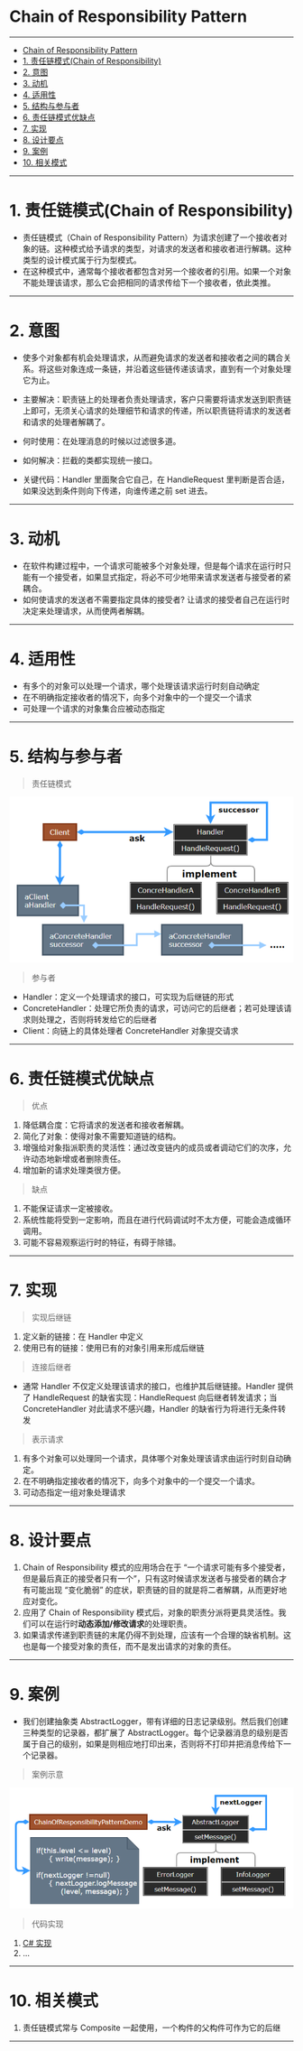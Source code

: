 # Chain of Responsibility Pattern

---

- [Chain of Responsibility Pattern](#chain-of-responsibility-pattern)
- [1. 责任链模式(Chain of Responsibility)](#1-责任链模式chain-of-responsibility)
- [2. 意图](#2-意图)
- [3. 动机](#3-动机)
- [4. 适用性](#4-适用性)
- [5. 结构与参与者](#5-结构与参与者)
- [6. 责任链模式优缺点](#6-责任链模式优缺点)
- [7. 实现](#7-实现)
- [8. 设计要点](#8-设计要点)
- [9. 案例](#9-案例)
- [10. 相关模式](#10-相关模式)

---
# 1. 责任链模式(Chain of Responsibility)

- 责任链模式（Chain of Responsibility Pattern）为请求创建了一个接收者对象的链。这种模式给予请求的类型，对请求的发送者和接收者进行解耦。这种类型的设计模式属于行为型模式。
- 在这种模式中，通常每个接收者都包含对另一个接收者的引用。如果一个对象不能处理该请求，那么它会把相同的请求传给下一个接收者，依此类推。

---
# 2. 意图

- 使多个对象都有机会处理请求，从而避免请求的发送者和接收者之间的耦合关系。将这些对象连成一条链，并沿着这些链传递该请求，直到有一个对象处理它为止。

- 主要解决：职责链上的处理者负责处理请求，客户只需要将请求发送到职责链上即可，无须关心请求的处理细节和请求的传递，所以职责链将请求的发送者和请求的处理者解耦了。

- 何时使用：在处理消息的时候以过滤很多道。
- 如何解决：拦截的类都实现统一接口。
- 关键代码：Handler 里面聚合它自己，在 HandleRequest 里判断是否合适，如果没达到条件则向下传递，向谁传递之前 set 进去。

---
# 3. 动机

- 在软件构建过程中，一个请求可能被多个对象处理，但是每个请求在运行时只能有一个接受者，如果显式指定，将必不可少地带来请求发送者与接受者的紧耦合。
- 如何使请求的发送者不需要指定具体的接受者? 让请求的接受者自己在运行时决定来处理请求，从而使两者解耦。
  
---
# 4. 适用性

- 有多个的对象可以处理一个请求，哪个处理该请求运行时刻自动确定
- 在不明确指定接收者的情况下，向多个对象中的一个提交一个请求
- 可处理一个请求的对象集合应被动态指定

---
# 5. 结构与参与者

> 责任链模式

  ![责任链模式](img/责任链模式设计.png)

> 参与者

- Handler：定义一个处理请求的接口，可实现为后继链的形式
- ConcreteHandler：处理它所负责的请求，可访问它的后继者；若可处理该请求则处理之，否则将转发给它的后继者
- Client：向链上的具体处理者 ConcreteHandler 对象提交请求

---
# 6. 责任链模式优缺点

> 优点

1. 降低耦合度：它将请求的发送者和接收者解耦。 
2. 简化了对象：使得对象不需要知道链的结构。
3. 增强给对象指派职责的灵活性：通过改变链内的成员或者调动它们的次序，允许动态地新增或者删除责任。
4. 增加新的请求处理类很方便。

> 缺点

1. 不能保证请求一定被接收。
2. 系统性能将受到一定影响，而且在进行代码调试时不太方便，可能会造成循环调用。 
3. 可能不容易观察运行时的特征，有碍于除错。

---
# 7. 实现

> 实现后继链

1. 定义新的链接：在 Handler 中定义
2. 使用已有的链接：使用已有的对象引用来形成后继链

> 连接后继者

- 通常 Handler 不仅定义处理该请求的接口，也维护其后继链接。Handler 提供了 HandleRequest 的缺省实现：HandleRequest 向后继者转发请求；当 ConcreteHandler 对此请求不感兴趣，Handler 的缺省行为将进行无条件转发

> 表示请求

1. 有多个对象可以处理同一个请求，具体哪个对象处理该请求由运行时刻自动确定。 
2. 在不明确指定接收者的情况下，向多个对象中的一个提交一个请求。 
3. 可动态指定一组对象处理请求

---
# 8. 设计要点

1. Chain of Responsibility 模式的应用场合在于 “一个请求可能有多个接受者，但是最后真正的接受者只有一个”，只有这时候请求发送者与接受者的耦合才有可能出现 “变化脆弱” 的症状，职责链的目的就是将二者解耦，从而更好地应对变化。
2. 应用了 Chain of Responsibility 模式后，对象的职责分派将更具灵活性。我们可以在运行时**动态添加/修改请求**的处理职责。
3. 如果请求传递到职责链的末尾仍得不到处理，应该有一个合理的缺省机制。这也是每一个接受对象的责任，而不是发出请求的对象的责任。

---
# 9. 案例

- 我们创建抽象类 AbstractLogger，带有详细的日志记录级别。然后我们创建三种类型的记录器，都扩展了 AbstractLogger。每个记录器消息的级别是否属于自己的级别，如果是则相应地打印出来，否则将不打印并把消息传给下一个记录器。

> 案例示意

  ![案例](img/责任链模式案例.png)

> 代码实现

1. [C# 实现](/【设计模式】程序参考/DesignPatterns%20For%20CSharp/Behavioral%20Patterns/ChainOfResponsibility/Handler.cs)
2. ...

---
# 10. 相关模式

1. 责任链模式常与 Composite 一起使用，一个构件的父构件可作为它的后继

---